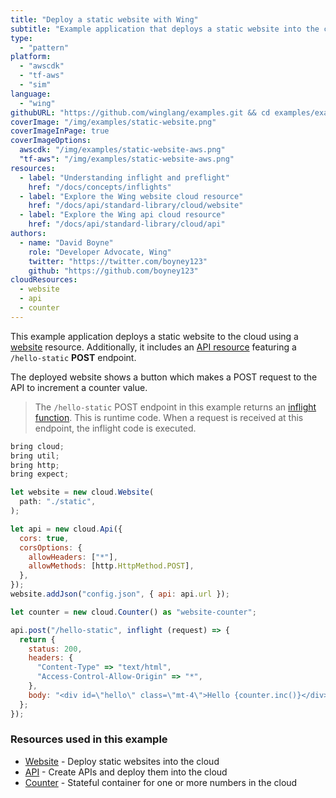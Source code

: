 ```yaml
---
title: "Deploy a static website with Wing"
subtitle: "Example application that deploys a static website into the cloud"
type: 
  - "pattern"
platform:
  - "awscdk"
  - "tf-aws"
  - "sim"
language:
  - "wing"
githubURL: "https://github.com/winglang/examples.git && cd examples/examples/static-website"
coverImage: "/img/examples/static-website.png"
coverImageInPage: true
coverImageOptions: 
  awscdk: "/img/examples/static-website-aws.png"
  "tf-aws": "/img/examples/static-website-aws.png"
resources:
  - label: "Understanding inflight and preflight"
    href: "/docs/concepts/inflights"
  - label: "Explore the Wing website cloud resource"
    href: "/docs/api/standard-library/cloud/website"
  - label: "Explore the Wing api cloud resource"
    href: "/docs/api/standard-library/cloud/api"
authors:
  - name: "David Boyne"
    role: "Developer Advocate, Wing"
    twitter: "https://twitter.com/boyney123"
    github: "https://github.com/boyney123"
cloudResources:
  - website
  - api
  - counter
---
```


This example application deploys a static website to the cloud using a [website](/docs/api/standard-library/cloud/website) resource. Additionally, it includes an [API resource](/docs/api/standard-library/cloud/api) featuring a `/hello-static` **POST** endpoint. 

The deployed website shows a button which makes a POST request to the API to increment a counter value.

> The `/hello-static` POST endpoint in this example returns an [inflight function](/docs/concepts/inflights#inflight-code). This is runtime code. When a request is received at this endpoint, the inflight code is executed.

```js example playground
bring cloud;
bring util;
bring http;
bring expect;

let website = new cloud.Website(
  path: "./static",
);

let api = new cloud.Api({
  cors: true,
  corsOptions: {
    allowHeaders: ["*"],
    allowMethods: [http.HttpMethod.POST],
  },
});
website.addJson("config.json", { api: api.url });

let counter = new cloud.Counter() as "website-counter";

api.post("/hello-static", inflight (request) => {
  return {
    status: 200,
    headers: {
      "Content-Type" => "text/html",
      "Access-Control-Allow-Origin" => "*",
    },
    body: "<div id=\"hello\" class=\"mt-4\">Hello {counter.inc()}</div>",
  };
});

```

### Resources used in this example

- [Website](/docs/api/standard-library/cloud/website) - Deploy static websites into the cloud
- [API](/docs/api/standard-library/cloud/api) - Create APIs and deploy them into the cloud
- [Counter](/docs/api/standard-library/cloud/counter) - Stateful container for one or more numbers in the cloud

